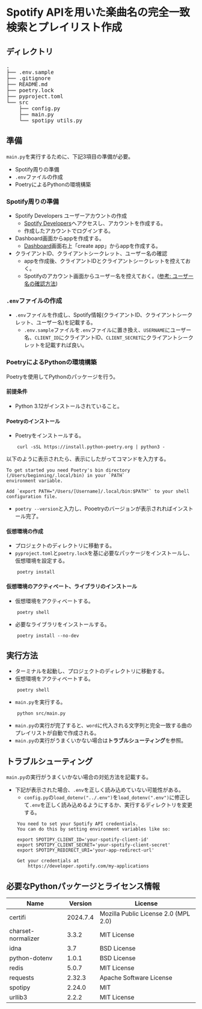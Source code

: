 # Spotify APIを用いた楽曲名の完全一致検索とプレイリスト作成


## ディレクトリ
<pre>
.
├── .env.sample
├── .gitignore
├── README.md
├── poetry.lock
├── pyproject.toml
└── src
    ├── config.py
    ├── main.py
    └── spotipy_utils.py
</pre>

## 準備

`main.py`を実行するために、下記3項目の準備が必要。
- Spotify周りの準備
- `.env`ファイルの作成
- PoetryによるPythonの環境構築

### Spotify周りの準備
- Spotify Developers ユーザーアカウントの作成
    - [Spotify Developers](https://developer.spotify.com/)へアクセスし、アカウントを作成する。
    - 作成したアカウントでログインする。
- Dashboard画面からappを作成する。
    - [Dashboard](https://developer.spotify.com/dashboard)画面右上「create app」からappを作成する。
- クライアントID、クライアントシークレット、ユーザー名の確認
    - appを作成後、クライアントIDとクライアントシークレットを控えておく。
    - Spotifyのアカウント画面からユーザー名を控えておく。([参考: ユーザー名の確認方法](https://support.spotify.com/jp/article/username-and-display-name/))

### `.env`ファイルの作成
- `.env`ファイルを作成し、Spotify情報(クライアントID、クライアントシークレット、ユーザー名)を記載する。
    - `.env.sample`ファイルを`.env`ファイルに置き換え、`USERNAME`にユーザー名、`CLIENT_ID`にクライアントID、`CLIENT_SECRET`にクライアントシークレットを記載すれば良い。

### PoetryによるPythonの環境構築
Poetryを使用してPythonのパッケージを行う。

#### 前提条件
- Python 3.12がインストールされていること。

#### Poetryのインストール
- Poetryをインストールする。
```
    curl -sSL https://install.python-poetry.org | python3 -
```
以下のように表示されたら、表示にしたがってコマンドを入力する。
```
To get started you need Poetry's bin directory (/Users/beginning/.local/bin) in your `PATH`
environment variable.

Add `export PATH="/Users/[Username]/.local/bin:$PATH"` to your shell configuration file.
```
- `poetry --version`と入力し、Pooetryのバージョンが表示されればインストール完了。

#### 仮想環境の作成
- プロジェクトのディレクトリに移動する。
- `pyproject.toml`と`poetry.lock`を基に必要なパッケージをインストールし、仮想環境を設定する。
```
    poetry install
```

#### 仮想環境のアクティベート、ライブラリのインストール
- 仮想環境をアクティベートする。
```
    poetry shell
```
- 必要なライブラリをインストールする。
```
    poetry install --no-dev
```

## 実行方法
- ターミナルを起動し、プロジェクトのディレクトリに移動する。
- 仮想環境をアクティベートする。
```
    poetry shell
```
- `main.py`を実行する。
```
    python src/main.py
```
- `main.py`の実行が完了すると、`word`に代入される文字列と完全一致する曲のプレイリストが自動で作成される。
- `main.py`の実行がうまくいかない場合は**トラブルシューティング**を参照。

## トラブルシューティング
`main.py`の実行がうまくいかない場合の対処方法を記載する。

- 下記が表示された場合、`.env`を正しく読み込めていない可能性がある。
    - `config.py`の`load_dotenv("../.env")`を`load_dotenv(".env")`に修正して`.env`を正しく読み込めるようにするか、実行するディレクトリを変更する。
```
    You need to set your Spotify API credentials.
    You can do this by setting environment variables like so:

    export SPOTIPY_CLIENT_ID='your-spotify-client-id'
    export SPOTIPY_CLIENT_SECRET='your-spotify-client-secret'
    export SPOTIPY_REDIRECT_URI='your-app-redirect-url'

    Get your credentials at
        https://developer.spotify.com/my-applications
```

## 必要なPythonパッケージとライセンス情報
| Name               | Version     | License                              |
|--------------------|-------------|--------------------------------------|
| certifi            | 2024.7.4    | Mozilla Public License 2.0 (MPL 2.0) |
| charset-normalizer | 3.3.2       | MIT License                          |
| idna               | 3.7         | BSD License                          |
| python-dotenv      | 1.0.1       | BSD License                          |
| redis              | 5.0.7       | MIT License                          |
| requests           | 2.32.3      | Apache Software License              |
| spotipy            | 2.24.0      | MIT                                  |
| urllib3            | 2.2.2       | MIT License                          |